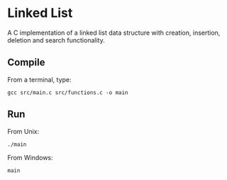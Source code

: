 # Linked List
A C implementation of a linked list data structure with creation, insertion, deletion and search functionality.
## Compile
From a terminal, type:
```shell
gcc src/main.c src/functions.c -o main
```
## Run
From Unix:
```
./main
```
From Windows:
```
main
```
